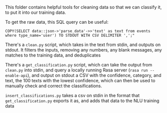 This folder contains helpful tools for cleaning data so that we can classify it, to put it into our training data.

To get the raw data, this SQL query can be useful:
```
COPY(SELECT data::json->'parse_data'->>'text' as text from events where type_name='user') TO STDOUT WITH CSV DELIMITER ',';"
```

There's a `clean.py` script, which takes in the text from stdin, and outputs on stdout.
It filters the inputs, removing any numbers, any blank messages, any matches to the training data, and deduplicates

There's a `get_classification.py` script, which can take the output from `clean.py` into stdin, and query a locally running Rasa server (`rasa run --enable-api`), and output on stdout a CSV with the confidence, category, and text, the 100 texts with the lowest confidence, which can then be used to manually check and correct the classifications.

`insert_classifications.py` takes a csv on stdin in the format that `get_classification.py` exports it as, and adds that data to the NLU training data
